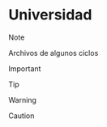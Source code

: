 # Universidad

> [!NOTE]
> Archivos de algunos ciclos

> [!IMPORTANT]

> [!TIP]

> [!WARNING]

> [!CAUTION]
